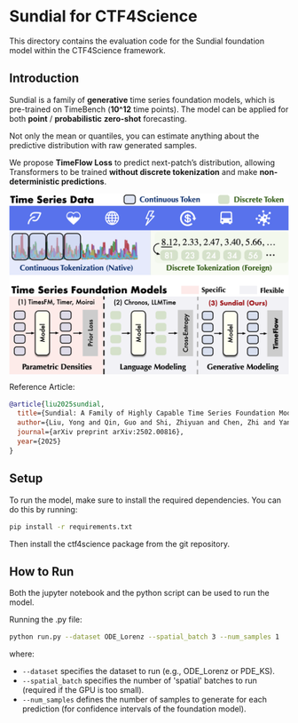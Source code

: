 # Sundial for CTF4Science

This directory contains the evaluation code for the Sundial foundation model within the CTF4Science framework.

## Introduction

Sundial is a family of **generative** time series foundation models, which is pre-trained on TimeBench (**10^12** time points). The model can be applied for both **point** / **probabilistic** **zero-shot** forecasting.

Not only the mean or quantiles, you can estimate anything about the predictive distribution with raw generated samples.

We propose **TimeFlow Loss** to predict next-patch’s distribution, allowing Transformers to be trained **without discrete tokenization** and make **non-deterministic predictions**.

<p align="center">
<img src="./figures/compare.png" alt="" align=center />
</p>

Reference Article:


```bibtex
@article{liu2025sundial,
  title={Sundial: A Family of Highly Capable Time Series Foundation Models},
  author={Liu, Yong and Qin, Guo and Shi, Zhiyuan and Chen, Zhi and Yang, Caiyin and Huang, Xiangdong and Wang, Jianmin and Long, Mingsheng},
  journal={arXiv preprint arXiv:2502.00816},
  year={2025}
}
```

## Setup

To run the model, make sure to install the required dependencies. You can do this by running:

```bash
pip install -r requirements.txt
```

Then install the ctf4science package from the git repository.

## How to Run

Both the jupyter notebook and the python script can be used to run the model.

Running the .py file:

```bash
python run.py --dataset ODE_Lorenz --spatial_batch 3 --num_samples 1
```

where:
- `--dataset` specifies the dataset to run (e.g., ODE_Lorenz or PDE_KS).
- `--spatial_batch` specifies the number of 'spatial' batches to run (required if the GPU is too small).
- `--num_samples` defines the number of samples to generate for each prediction (for confidence intervals of the foundation model).
